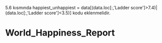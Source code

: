 5.6 kısmında
happiest_unhappiest = data[(data.loc[:,'Ladder score']>7.4)|(data.loc[:,'Ladder score']<3.5)]
kodu eklenmelidir.

# World_Happiness_Report
